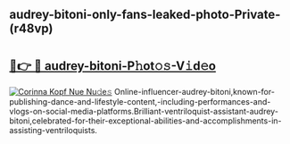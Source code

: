 ## audrey-bitoni-only-fans​-leaked-photo​-Private-(r48vp)


# <h2><a href="https://mediaupload.pro?title=audrey-bitoni&ref=git">🔗👉 🔴 audrey-bitoni-P𝚑ot𝚘𝚜-V𝚒d𝚎o</a></h2>

[![Corinna Kopf Nue Nu𝚍e𝚜](https://i.imgur.com/0qMVB7G.gif)](https://mediaupload.pro?title=audrey-bitoni&ref=git)
Online-influencer-audrey-bitoni,known-for-publishing-dance-and-lifestyle-content,-including-performances-and-vlogs-on-social-media-platforms.Brilliant-ventriloquist-assistant-audrey-bitoni,celebrated-for-their-exceptional-abilities-and-accomplishments-in-assisting-ventriloquists.  